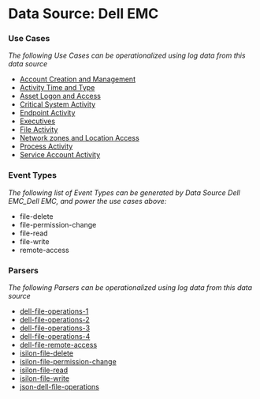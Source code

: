 Data Source: Dell EMC
=====================

### Use Cases

_The following Use Cases can be operationalized using log data from this data source_

* [Account Creation and Management](usecase_account_creation_and_management.md)
* [Activity Time  and Type](usecase_activity_time__and_type.md)
* [Asset Logon and Access](usecase_asset_logon_and_access.md)
* [Critical System Activity](usecase_critical_system_activity.md)
* [Endpoint Activity](usecase_endpoint_activity.md)
* [Executives](usecase_executives.md)
* [File Activity](usecase_file_activity.md)
* [Network zones and Location Access](usecase_network_zones_and_location_access.md)
* [Process Activity](usecase_process_activity.md)
* [Service Account Activity](usecase_service_account_activity.md)


### Event Types

_The following list of Event Types can be generated by Data Source Dell EMC_Dell EMC, and power the use cases above:_

- file-delete
- file-permission-change
- file-read
- file-write
- remote-access


### Parsers

_The following Parsers can be operationalized using log data from this data source_

* [dell-file-operations-1](parserContent_dell-file-operations-1.md)
* [dell-file-operations-2](parserContent_dell-file-operations-2.md)
* [dell-file-operations-3](parserContent_dell-file-operations-3.md)
* [dell-file-operations-4](parserContent_dell-file-operations-4.md)
* [dell-file-remote-access](parserContent_dell-file-remote-access.md)
* [isilon-file-delete](parserContent_isilon-file-delete.md)
* [isilon-file-permission-change](parserContent_isilon-file-permission-change.md)
* [isilon-file-read](parserContent_isilon-file-read.md)
* [isilon-file-write](parserContent_isilon-file-write.md)
* [json-dell-file-operations](parserContent_json-dell-file-operations.md)

